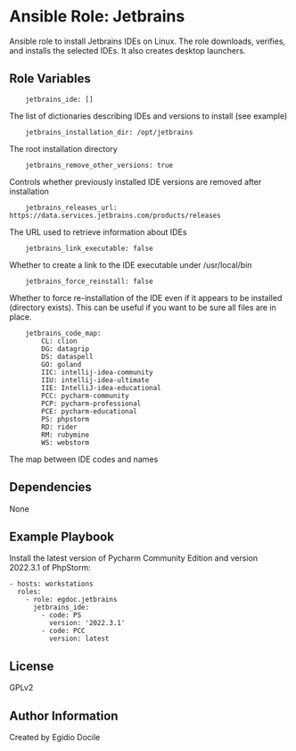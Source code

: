 Ansible Role: Jetbrains
==================

Ansible role to install Jetbrains IDEs on Linux. The role downloads, verifies,
and installs the selected IDEs. It also creates desktop launchers.

Role Variables
--------------

        jetbrains_ide: []

The list of dictionaries describing IDEs and versions to install (see example)

        jetbrains_installation_dir: /opt/jetbrains

The root installation directory

        jetbrains_remove_other_versions: true

Controls whether previously installed IDE versions are removed after installation

        jetbrains_releases_url: https://data.services.jetbrains.com/products/releases

The URL used to retrieve information about IDEs

        jetbrains_link_executable: false

Whether to create a link to the IDE executable under /usr/local/bin

        jetbrains_force_reinstall: false

Whether to force re-installation of the IDE even if it appears to be
installed (directory exists). This can be useful if you want to be
sure all files are in place.

        jetbrains_code_map:
            CL: clion
            DG: datagrip
            DS: dataspell
            GO: goland
            IIC: intellij-idea-community
            IIU: intellij-idea-ultimate
            IIE: IntelliJ-idea-educational
            PCC: pycharm-community
            PCP: pycharm-professional
            PCE: pycharm-educational
            PS: phpstorm
            RD: rider
            RM: rubymine
            WS: webstorm

The map between IDE codes and names

Dependencies
------------
None

Example Playbook
----------------

Install the latest version of Pycharm Community Edition and version 2022.3.1 of PhpStorm:

    - hosts: workstations
      roles:
        - role: egdoc.jetbrains
          jetbrains_ide:
            - code: PS
              version: '2022.3.1'
            - code: PCC
              version: latest

License
-------

GPLv2

Author Information
------------------
Created by Egidio Docile
